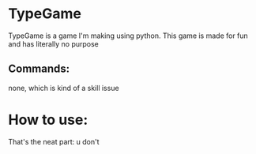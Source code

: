 # TypeGame
TypeGame is a game I'm making using python. This game is made for fun and has literally no purpose

## Commands:
none, which is kind of a skill issue

# How to use:
That's the neat part: u don't
